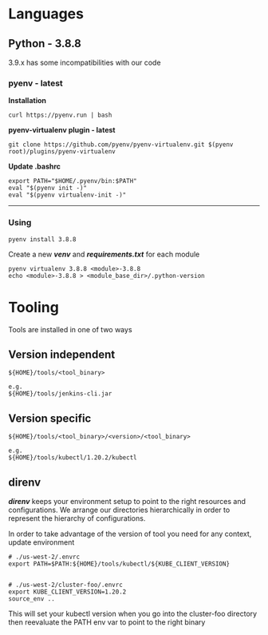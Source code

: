 # Languages
## Python - 3.8.8
3.9.x has some incompatibilities with our code

### pyenv - latest
**Installation**

```curl https://pyenv.run | bash```

**pyenv-virtualenv plugin - latest**

```
git clone https://github.com/pyenv/pyenv-virtualenv.git $(pyenv root)/plugins/pyenv-virtualenv
```

**Update .bashrc**
```
export PATH="$HOME/.pyenv/bin:$PATH"
eval "$(pyenv init -)"
eval "$(pyenv virtualenv-init -)"
```
---
### Using
```
pyenv install 3.8.8
```
Create a new ***venv*** and ***requirements.txt*** for each module
```
pyenv virtualenv 3.8.8 <module>-3.8.8
echo <module>-3.8.8 > <module_base_dir>/.python-version
```

# Tooling
Tools are installed in one of two ways
## Version independent
```
${HOME}/tools/<tool_binary>

e.g.
${HOME}/tools/jenkins-cli.jar
```

## Version specific
```
${HOME}/tools/<tool_binary>/<version>/<tool_binary>

e.g.
${HOME}/tools/kubectl/1.20.2/kubectl
```
## direnv
***direnv*** keeps your environment setup to point to the right resources and configurations. We arrange our directories hierarchically in order to represent the hierarchy of configurations.

In order to take advantage of the version of tool you need for any context, update environment

```
# ./us-west-2/.envrc
export PATH=$PATH:${HOME}/tools/kubectl/${KUBE_CLIENT_VERSION}


# ./us-west-2/cluster-foo/.envrc
export KUBE_CLIENT_VERSION=1.20.2
source_env ..
```

This will set your kubectl version when you go into the cluster-foo directory then reevaluate the PATH env var to point to the right binary